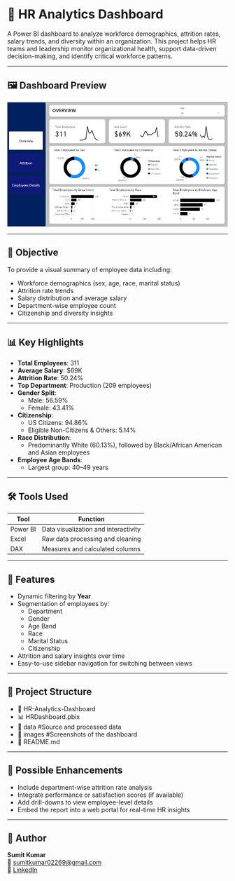# 👥 HR Analytics Dashboard

A Power BI dashboard to analyze workforce demographics, attrition rates, salary trends, and diversity within an organization. This project helps HR teams and leadership monitor organizational health, support data-driven decision-making, and identify critical workforce patterns.

---

## 🖼️ Dashboard Preview

![HR Analytics Dashboard](https://github.com/Sumit-Data-Analyst/HR-Analytics-Dashboard/blob/main/Overview.PNG)

---

## 🎯 Objective

To provide a visual summary of employee data including:
- Workforce demographics (sex, age, race, marital status)
- Attrition rate trends
- Salary distribution and average salary
- Department-wise employee count
- Citizenship and diversity insights

---

## 📊 Key Highlights

- **Total Employees**: 311  
- **Average Salary**: $69K  
- **Attrition Rate**: 50.24%  
- **Top Department**: Production (209 employees)  
- **Gender Split**:  
  - Male: 56.59%  
  - Female: 43.41%  
- **Citizenship**:  
  - US Citizens: 94.86%  
  - Eligible Non-Citizens & Others: 5.14%  
- **Race Distribution**:  
  - Predominantly White (60.13%), followed by Black/African American and Asian employees  
- **Employee Age Bands**:  
  - Largest group: 40–49 years

---

## 🛠️ Tools Used

| Tool        | Function                               |
|-------------|----------------------------------------|
| Power BI    | Data visualization and interactivity   |
| Excel       | Raw data processing and cleaning       |
| DAX         | Measures and calculated columns        |

---

## 🚀 Features

- Dynamic filtering by **Year**
- Segmentation of employees by:
  - Department
  - Gender
  - Age Band
  - Race
  - Marital Status
  - Citizenship
- Attrition and salary insights over time
- Easy-to-use sidebar navigation for switching between views

---

## 📂 Project Structure

- 📁 HR-Analytics-Dashboard
- 📊 HRDashboard.pbix
- 📁 data #Source and processed data
- 📁 images #Screenshots of the dashboard
- 📄 README.md

---

## 🔮 Possible Enhancements

- Include department-wise attrition rate analysis  
- Integrate performance or satisfaction scores (if available)  
- Add drill-downs to view employee-level details  
- Embed the report into a web portal for real-time HR insights  

---

## 👤 Author

**Sumit Kumar**  
📧 [sumitkumar02269@gmail.com](mailto:sumitkumar02269@gmail.com)  
🔗 [LinkedIn](https://www.linkedin.com/in/sumit-kumar-24b264330) 

